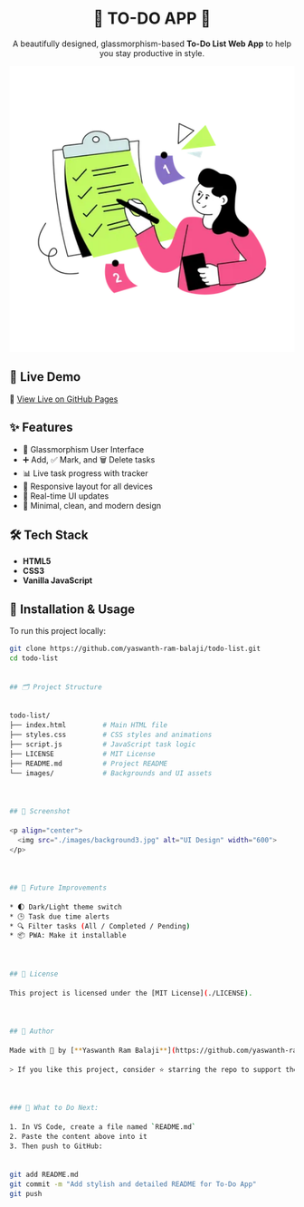 <h1 align="center">🌟 TO-DO APP 🌟</h1>

<p align="center">
  A beautifully designed, glassmorphism-based <b>To-Do List Web App</b> to help you stay productive in style.
</p>

<p align="center">
  <img src="./images/img.webp" alt="To-Do App Preview" width="600">
</p>



## 🚀 Live Demo

🔗 [View Live on GitHub Pages](https://yaswanth-ram-balaji.github.io/todo-list)



## ✨ Features

- 🧊 Glassmorphism User Interface
- ➕ Add, ✅ Mark, and 🗑️ Delete tasks
- 📊 Live task progress with tracker
- 📱 Responsive layout for all devices
- 🔄 Real-time UI updates
- 🎯 Minimal, clean, and modern design



## 🛠️ Tech Stack

- **HTML5**
- **CSS3**
- **Vanilla JavaScript**



## 🧾 Installation & Usage

To run this project locally:

```bash
git clone https://github.com/yaswanth-ram-balaji/todo-list.git
cd todo-list


## 🗂️ Project Structure


todo-list/
├── index.html         # Main HTML file
├── styles.css         # CSS styles and animations
├── script.js          # JavaScript task logic
├── LICENSE            # MIT License
├── README.md          # Project README
└── images/            # Backgrounds and UI assets



## 🌈 Screenshot

<p align="center">
  <img src="./images/background3.jpg" alt="UI Design" width="600">
</p>



## 🔮 Future Improvements

* 🌓 Dark/Light theme switch
* 🕒 Task due time alerts
* 🔍 Filter tasks (All / Completed / Pending)
* 📦 PWA: Make it installable



## 📄 License

This project is licensed under the [MIT License](./LICENSE).



## 🙌 Author

Made with 💖 by [**Yaswanth Ram Balaji**](https://github.com/yaswanth-ram-balaji)

> If you like this project, consider ⭐ starring the repo to support the work!



### 📌 What to Do Next:

1. In VS Code, create a file named `README.md`  
2. Paste the content above into it  
3. Then push to GitHub:


git add README.md
git commit -m "Add stylish and detailed README for To-Do App"
git push
